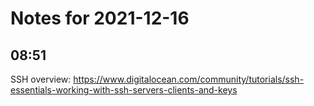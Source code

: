 # Notes for 2021-12-16

## 08:51

SSH overview:
https://www.digitalocean.com/community/tutorials/ssh-essentials-working-with-ssh-servers-clients-and-keys
